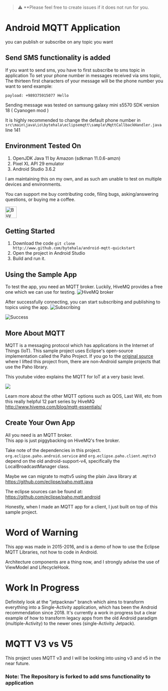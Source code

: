 > :warning: **Please feel free to create issues if it does not run for you.

# Android MQTT Application
you can publish or subscribe on any topic you want

## Send SMS functionality is added
If you want to send sms, you have to first subscribe to sms topic in application
To set your phone number in messages received via sms topic, The thirteen first characters of your message will be the phone number you want to send
example:
```message topic: sms
payload: +989375915077 Hello
```
Sending message was tested on samsung galaxy mini s5570 SDK version 18 ( Cyanogen mod )

It is highly recommended to change the default phone number in ```src\main\java\io\bytehala\eclipsemqtt\sample\MqttCallbackHandler.java``` line 141

## Environment Tested On
1. OpenJDK Java 11 by Amazon (sdkman 11.0.6-amzn)
2. Pixel XL API 29 emulator
3. Android Studio 3.6.2

I am maintaining this on my own, and as such am unable to test on multiple devices and environments.

You can support me buy contributing code, filing bugs, asking/answering questions, or buying me a coffee.

<a href='https://ko-fi.com/bytehala' target='_blank'>
  <img height='36' style='border:0px;height:36px;' src='https://az743702.vo.msecnd.net/cdn/kofi3.png?v=2' border='0' alt='Buy Me a Coffee at ko-fi.com' />
</a>

## Getting Started
1. Download the code `git clone http://www.github.com/bytehala/android-mqtt-quickstart`
2. Open the project in Android Studio
3. Build and run it.

## Using the Sample App
To test the app, you need an MQTT broker. Luckily, HiveMQ provides a free one which we can use for testing.
![HiveMQ broker](http://i.imgur.com/zStIVr4.png "MQTT Settings")

After successfully connecting, you can start subscribing and publishing to topics using the app.
![Subscribing](http://i.imgur.com/dPSryih.png "Subscribing")

![Success](http://i.imgur.com/gao1R0x.png "Success")

## More About MQTT
MQTT is a messaging protocol which has applications in the Internet of Things (IoT).
This sample project uses Eclipse's open-source implementation called the Paho Project.
If you go to the [original source](https://github.com/eclipse/paho.mqtt.java) where I lifted this project from, there are non-Android sample projects that use the Paho library.

This youtube video explains the MQTT for IoT at a very basic level.

[![](http://img.youtube.com/vi/1XzC3WqmiBs/0.jpg)](http://www.youtube.com/watch?v=1XzC3WqmiBs "Basics of MQTT IoT")

Learn more about the other MQTT options such as QOS, Last Will, etc from this really helpful 12 part series by HiveMQ
http://www.hivemq.com/blog/mqtt-essentials/

## Create Your Own App
All you need is an MQTT broker.  
This app is just piggybacking on HiveMQ's free broker.

Take note of the dependencies in this project.
`org.eclipse.paho.android.service` and `org.eclipse.paho.client.mqttv3` depend on the old android-support-v4, specifically the LocalBroadcastManager class.

Maybe we can migrate to mqttv5 using the plain Java library at https://github.com/eclipse/paho.mqtt.java

The eclipse sources can be found at:
https://github.com/eclipse/paho.mqtt.android

Honestly, when I made an MQTT app for a client, I just built on top of this sample project.

# Word of Warning
This app was made in 2015-2016, and is a demo of how to use the Eclipse MQTT Libraries, not how to code in Android.

Architecture components are a thing now, and I strongly advise the use of ViewModel and LifecycleHook.

# Work In Progress
Definitely look at the "jetpacknav" branch which aims to transform everything into a Single-Activity application, which has been the Android recommendation since 2018. It's currently a work in progress but a clear example of how to transform legacy apps from the old Android paradigm (multiple-Activity) to the newer ones (single-Activity Jetpack).

# MQTT V3 vs V5
This project uses MQTT v3 and I will be looking into using v3 and v5 in the near future.

### Note: The Repository is forked to add sms functionality to application